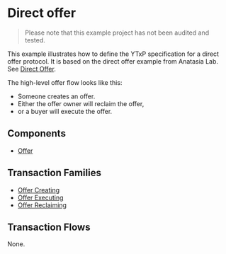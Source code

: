 # Direct offer

> Please note that this example project has not been audited and tested.

This example illustrates how to define the YTxP specification for a direct offer protocol. It is based on the direct offer example from Anatasia Lab. See [Direct Offer](https://github.com/Anastasia-Labs/direct-offer).

The high-level offer flow looks like this:

- Someone creates an offer.
- Either the offer owner will reclaim the offer,
- or a buyer will execute the offer.

## Components

- [Offer](components/offer.md)

## Transaction Families

- [Offer Creating](transaction-families/creating.md)
- [Offer Executing](transaction-families/executing.md)
- [Offer Reclaiming](transaction-famlies/reclaiming.md)

## Transaction Flows

None.
